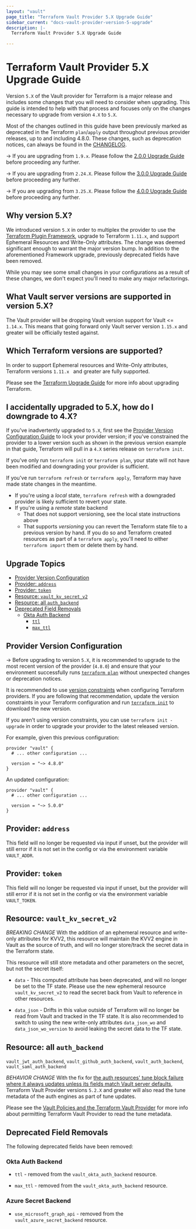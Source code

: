 ```yaml
---
layout: "vault"
page_title: "Terraform Vault Provider 5.X Upgrade Guide"
sidebar_current: "docs-vault-provider-version-5-upgrade"
description: |-
  Terraform Vault Provider 5.X Upgrade Guide

---
```


# Terraform Vault Provider 5.X Upgrade Guide

Version `5.X` of the Vault provider for Terraform is a major release and
includes some changes that you will need to consider when upgrading. This guide
is intended to help with that process and focuses only on the changes necessary
to upgrade from version `4.X` to `5.X`.

Most of the changes outlined in this guide have been previously marked as
deprecated in the Terraform `plan`/`apply` output throughout previous provider
releases, up to and including 4.8.0. These changes, such as deprecation notices,
can always be found in the [CHANGELOG](https://github.com/hashicorp/terraform-provider-vault/blob/master/CHANGELOG.md).

-> If you are upgrading from `1.9.x`. Please follow the
[2.0.0 Upgrade Guide](./version_2_upgrade.html) before proceeding any further.

-> If you are upgrading from `2.24.X`. Please follow the
[3.0.0 Upgrade Guide](./version_3_upgrade.html) before proceeding any further.

-> If you are upgrading from `3.25.X`. Please follow the
[4.0.0 Upgrade Guide](./version_4_upgrade.html) before proceeding any further.

## Why version 5.X?

We introduced version `5.X` in order to multiplex the provider
to use the [Terraform Plugin Framework](https://developer.hashicorp.com/terraform/plugin/framework),
upgrade to Terraform `1.11.x`, and support Ephemeral Resources and Write-Only attributes.
The change was deemed significant enough to warrant the major version bump.
In addition to the aforementioned Framework upgrade, previously deprecated fields have been removed.

While you may see some small changes in your configurations as a result of
these changes, we don't expect you'll need to make any major refactorings.

## What Vault server versions are supported in version 5.X?

The Vault provider will be dropping Vault version support for Vault <= `1.14.x`.
This means that going forward only Vault server version `1.15.x` and greater will be officially
tested against.

## Which Terraform versions are supported?

In order to support Ephemeral resources and Write-Only attributes, Terraform versions `1.11.x `
and greater are fully supported.

Please see the [Terraform Upgrade Guide](https://developer.hashicorp.com/terraform/language/upgrade-guides)
for more info about upgrading Terraform.

## I accidentally upgraded to 5.X, how do I downgrade to 4.X?

If you've inadvertently upgraded to `5.X`, first see the
[Provider Version Configuration Guide](#provider-version-configuration) to lock
your provider version; if you've constrained the provider to a lower version
such as shown in the previous version example in that guide, Terraform will pull
in a `4.X` series release on `terraform init`.

If you've only run `terraform init` or `terraform plan`, your state will not
have been modified and downgrading your provider is sufficient.

If you've run `terraform refresh` or `terraform apply`, Terraform may have made
state changes in the meantime.

- If you're using a *local* state, `terraform refresh` with a downgraded
  provider is likely sufficient to revert your state.
- If you're using a *remote* state backend
    - That does not support versioning, see the local state instructions above
    - That supports *versioning* you can revert the Terraform state file to a previous
      version by hand. If you do so and Terraform created resources as part of a
      `terraform apply`, you'll need to either `terraform import` them or delete
      them by hand.

## Upgrade Topics

<!-- TOC depthFrom:2 depthTo:2 -->

- [Provider Version Configuration](#provider-version-configuration)
- [Provider: `address`](#provider-address)
- [Provider: `token`](#provider-token)
- [Resource: `vault_kv_secret_v2`](#resource-vault_kv_secret_v2)
- [Resource: all `auth_backend`](#resource-all-auth_backend)
- [Deprecated Field Removals](#deprecated-field-removals)
    - [Okta Auth Backend](#okta-auth-backend)
        - [`ttl`](#okta-secret-backend)
        - [`max_ttl`](#okta-secret-backend)

<!-- /TOC -->

## Provider Version Configuration

-> Before upgrading to version `5.X`, it is recommended to upgrade to the most
recent version of the provider (`4.8.0`) and ensure that your environment
successfully runs [`terraform plan`](https://developer.hashicorp.com/terraform/cli/commands/plan)
without unexpected changes or deprecation notices.

It is recommended to use [version constraints](https://developer.hashicorp.com/terraform/language/providers/configuration#provider-versions)
when configuring Terraform providers. If you are following that recommendation,
update the version constraints in your Terraform configuration and run
[`terraform init`](https://developer.hashicorp.com/terraform/cli/commands/init) to download
the new version.

If you aren't using version constraints, you can use `terraform init -upgrade`
in order to upgrade your provider to the latest released version.

For example, given this previous configuration:

```hcl
provider "vault" {
  # ... other configuration ...

  version = "~> 4.8.0"
}
```

An updated configuration:

```hcl
provider "vault" {
  # ... other configuration ...

  version = "~> 5.0.0"
}
```

## Provider: `address`
This field will no longer be requested via input if unset, but the provider will still error
if it is not set in the config or via the environment variable `VAULT_ADDR`.

## Provider: `token`
This field will no longer be requested via input if unset, but the provider will still error
if it is not set in the config or via the environment variable `VAULT_TOKEN`.


## Resource: `vault_kv_secret_v2`

*BREAKING CHANGE*
With the addition of an ephemeral resource and write-only attributes for KVV2, this resource will maintain the 
KVV2 engine in Vault as the source of truth, and will no longer store/track the secret data in the Terraform state.

This resource will still store metadata and other parameters on the secret, but not the secret itself:
* `data` - This computed attribute has been deprecated, and will no longer be set to the TF state. Please use the
  new ephemeral resource `vault_kv_secret_v2` to read the secret back from Vault to reference in other resources.

* `data_json` - Drifts in this value outside of Terraform will no longer be read from Vault and tracked in the TF state. 
  It is also recommended to switch to using the new write-only attributes `data_json_wo` and `data_json_wo_version` to avoid 
  leaking the secret data to the TF state.

## Resource: all `auth_backend`
`vault_jwt_auth_backend`, `vault_github_auth_backend`, `vault_auth_backend`, `vault_saml_auth_backend`

*BEHAVIOR CHANGE*
With the fix for [the auth resources' tune block failure where it always updates unless its fields match Vault server defaults](https://github.com/hashicorp/terraform-provider-vault/issues/2234), Terraform Vault Provider versions `5.2.X` and greater will also read the tune metadata of the auth engines as part of tune updates.

Please see the [Vault Policies and the Terraform Vault Provider](https://registry.terraform.io/providers/hashicorp/vault/latest/docs/guides/policies) for more info about permitting Terraform Vault Provider to read the tune metadata.

## Deprecated Field Removals

The following deprecated fields have been removed:

### Okta Auth Backend

* `ttl` - removed from the `vault_okta_auth_backend` resource.

* `max_ttl` - removed from the `vault_okta_auth_backend` resource.

### Azure Secret Backend

* `use_microsoft_graph_api` - removed from the `vault_azure_secret_backend` resource.


[def]: #resource-